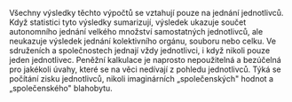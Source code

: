 <emphasis level="moderate">Všechny výsledky těchto výpočtů se vztahují pouze na jednání jednotlivců.</emphasis><break time="0.5s"/> Když statistici tyto výsledky sumarizují,<break time="0.3s"/> výsledek ukazuje součet autonomního jednání velkého množství samostatných jednotlivců,<break time="0.3s"/> ale neukazuje výsledek jednání kolektivního orgánu, souboru nebo celku.<break time="0.5s"/> <prosody rate="95%">Ve sdruženích a společnostech jednají vždy jednotlivci,<break time="0.3s"/> i když nikoli pouze jeden jednotlivec.</prosody><break time="0.5s"/> <emphasis level="strong">Peněžní kalkulace je naprosto nepoužitelná a bezúčelná<break time="0.3s"/> pro jakékoli úvahy, které se na věci nedívají z pohledu jednotlivců.</emphasis><break time="0.5s"/> Týká se počítání zisku jednotlivců,<break time="0.3s"/> nikoli imaginárních „společenských" hodnot a „společenského" blahobytu. 